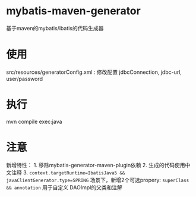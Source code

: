 # mybatis-maven-generator
基于maven的mybatis/ibatis的代码生成器

# 使用
src/resources/generatorConfig.xml : 修改配置 jdbcConnection, jdbc-url, user/password 

# 执行
mvn compile exec:java

# 注意
新增特性：
	1.  移除mybatis-generator-maven-plugin依赖
	2.  生成的代码使用中文注释
	3.  `context.targetRuntime=IbatisJava5 && javaClientGenerator.type=SPRING` 场景下，新增2个可选propery: `superClass && annotation` 用于自定义 DAOImpl的父类和注解